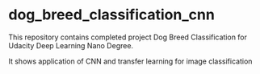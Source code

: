 # dog_breed_classification_cnn

This repository contains completed project Dog Breed Classification for Udacity Deep Learning Nano Degree.

It shows application of CNN and transfer learning for image classification
